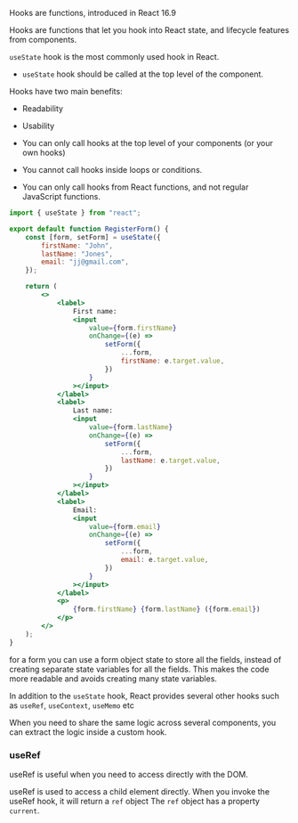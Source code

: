 Hooks are functions, introduced in React 16.9

Hooks are functions that let you hook into React state, and lifecycle features from components.

`useState` hook is the most commonly used hook in React.
- `useState` hook should be called at the top level of the component.

Hooks have two main benefits: 
- Readability 
- Usability

- You can only call hooks at the top level of your components (or your own hooks)
- You cannot call hooks inside loops or conditions.
- You can only call hooks from React functions, and not regular JavaScript functions.
```jsx
import { useState } from "react";

export default function RegisterForm() {
	const [form, setForm] = useState({
		firstName: "John",
		lastName: "Jones",
		email: "jj@gmail.com",
	});

	return (
		<>
			<label>
				First name:
				<input
					value={form.firstName}
					onChange={(e) =>
						setForm({
							...form,
							firstName: e.target.value,
						})
					}
				></input>
			</label>
			<label>
				Last name:
				<input
					value={form.lastName}
					onChange={(e) =>
						setForm({
							...form,
							lastName: e.target.value,
						})
					}
				></input>
			</label>
			<label>
				Email:
				<input
					value={form.email}
					onChange={(e) =>
						setForm({
							...form,
							email: e.target.value,
						})
					}
				></input>
			</label>
			<p>
				{form.firstName} {form.lastName} ({form.email})
			</p>
		</>
	);
}
```

for a form you can use a form object state to store all the fields, 
instead of creating separate state variables for all the fields.
This makes the code more readable and avoids creating many state variables.

In addition to the `useState` hook, React provides several other hooks  such as `useRef`, `useContext`, `useMemo` etc

When you need to share the same logic across several components, you can extract the logic inside a custom hook.

### useRef
useRef is useful when you need to access directly with the DOM.

useRef is used to access a child element directly.
When you invoke the useRef hook, it will return a `ref` object
The `ref` object has a property `current`.
